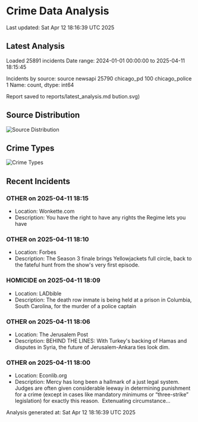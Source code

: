 # Crime Data Analysis
Last updated: Sat Apr 12 18:16:39 UTC 2025

## Latest Analysis

Loaded 25891 incidents
Date range: 2024-01-01 00:00:00 to 2025-04-11 18:15:45

Incidents by source:
source
newsapi           25790
chicago_pd          100
chicago_police        1
Name: count, dtype: int64

Report saved to reports/latest_analysis.md
bution.svg)

## Source Distribution
![Source Distribution](images/source_distribution.svg)

## Crime Types
![Crime Types](images/crime_types.svg)

## Recent Incidents

### OTHER on 2025-04-11 18:15
- Location: Wonkette.com
- Description: You have the right to have any rights the Regime lets you have


### OTHER on 2025-04-11 18:10
- Location: Forbes
- Description: The Season 3 finale brings Yellowjackets full circle, back to the fateful hunt from the show's very first episode.


### HOMICIDE on 2025-04-11 18:09
- Location: LADbible
- Description: The death row inmate is being held at a prison in Columbia, South Carolina, for the murder of a police captain


### OTHER on 2025-04-11 18:06
- Location: The Jerusalem Post
- Description: BEHIND THE LINES: With Turkey's backing of Hamas and disputes in Syria, the future of Jerusalem-Ankara ties look dim.


### OTHER on 2025-04-11 18:00
- Location: Econlib.org
- Description: Mercy has long been a hallmark of a just legal system.  Judges are often given considerable leeway in determining punishment for a crime (except in cases like mandatory minimums or “three-strike” legislation) for exactly this reason.  Extenuating circumstance…

Analysis generated at: Sat Apr 12 18:16:39 UTC 2025
